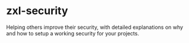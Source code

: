 # zxl-security
Helping others improve their security, with detailed explanations on why and how to setup a working security for your projects.
